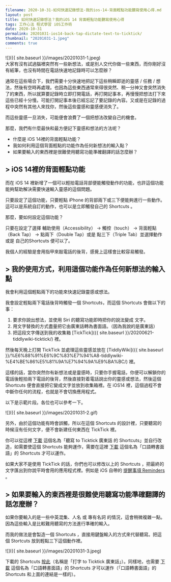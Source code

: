 ```yaml
---
filename: 2020-10-31-如何快速記錄想法-我的ios-14-背面輕點功能聽寫使用心得.md
layout: post
title: 如何快速記錄想法？我的iOS 14 背面輕點功能聽寫使用心得
tags: 工作心法 程式學習 iOS工作術
date: 2020-10-31
permalink: 20201031-ios14-back-tap-dictate-text-to-ticktick/
thumbnail: "20201031-1.jpeg"
comments: true
---
```


![]({{ site.baseurl }}/images/20201031-1.jpeg)  
大家有沒有試過腦裡突然有一些新想法，或是別人交代你做一些東西，而你剛好沒有紙筆，也沒有時間在電話快速地記錄時可以怎麼辦？

通常在這些場合下，我們需要十分快速地把記下這些稍瞬即逝的靈感 / 任務 / 想法，然後有空時再處理。也因為這些東西通常來得很突然、稍一分神又會突然消失了的東西，所以就算要記錄時立即打開電話，再打開記事本，再慢慢把想法打下來這些已經十分慢。可能打開記事本後已經忘記了要記錄的內容。又或是在記錄的過程中突然有其他人來找你，然後這些靈感和靈感便消失了。

而這些靈感一旦消失，可能便會浪費了一個把想法改變自己的機會。

那麼，我們有什麼最快和最方便記下靈感和想法的方法呢？

* 什麼是 iOS 14裡的背面輕點功能？
* 我如何利用這個背面輕點的功能作為任何新想法的輸入點？
* 如果要輸入的東西裡是很難使用聽寫功能準確翻譯的話怎麼辦？

## > iOS 14裡的背面輕點功能

而在 iOS 14 裡新增了一個可以輕拍電話背部便能觸發動作的功能，也許這個功能能夠幫助解決需要快速輸入靈感的這個問題。

只要設定了這個功能，只要輕點 iPhone 的背部兩下或三下便能夠進行一些動作。這可以是系統自訂的動作，也可以是立即觸發自己的 Shortcuts 。

那麼，要如何設定這個功能？

只要在設定了選擇 輔助使用（Accessibility） -\> 觸控（touch） -\> 背面輕點（Back Tap） -\> 點兩下（Double Tap）或是 點三下（Triple Tab）並選擇動作或是 自己的Shortcuts 便可以了。

我個人的經驗是會用指甲來敲電話的後背，感覺上這樣會比較容易觸發。

## > 我的使用方式，利用這個功能作為任何新想法的輸入點

我會利用這個輕點兩下的功能來快速記錄靈感或想法。

我會設定輕點兩下電話後背時觸發一個 Shortcuts，而這個 Shortcuts 會做以下的事：

1. 要求你說出想法，並使用 Siri 的聽寫功能即時把你的說法變成 文字。
2. 用文字替換的方式盡量把它由廣東話轉為書面語。（因為我說的是廣東話）
3. 把這段文字傳送到我的收集箱 [TickTick]({{ site.baseurl }}/20200621-tiddlywiki-ticktick/) 裡。

然後每天晚上打開 TickTick 並處理這些靈感並放在 [TiddlyWiki]({{ site.baseurl }}/%E6%88%91%E6%9C%83%E7%94%A8-tiddlywiki-%E4%BE%86%E5%81%9A%E7%94%9A%E9%BA%BC/) 裡。

這樣的話，當你突然你有新想法或是靈感時，只要你手握電話，你便可以解鎖你的電話後輕拍兩下電話的後背，然後直接對着電話說出你的靈感或想法，然後這個 Shortcuts 便會直接把它變成文字並放到收集箱裡。在 iOS14 裡，這個過程不會中斷你任何的流程，也就是不會切換應用程式。

以下是示範片段。各位也可以參考一下。

![]({{ site.baseurl }}/images/20201031-2.gif)

另外，由於這個功能有時會誤觸，所以在這個 Shortcuts 的設計裡，只要聽寫的時候沒有任何文字，便不會新建任何東西在 TickTick 裡。

你可以從這裡 [下載](https://www.icloud.com/shortcuts/feccbdd9e4fc4ba1a5f727ca8622688e) 這個名為「聽寫 to Ticktick 廣東話 的 Shortcuts」並自行改造，如需要使這個 Shortcuts 能夠運作，需要在這裡 [下載](https://www.icloud.com/shortcuts/0a29e3174ad44869a559efd68204ad2a) 這個名為「口語轉書面語」的 Shortcuts 才可以運作。

如果大家不是使用 TickTick 的話，你們也可以修改以上的 Shortcuts ，把最終的文字匯出到你說平時會用的應用程式裡。例如是 iOS 自帶的 [提醒事項 Reminders](https://support.apple.com/zh-hk/HT205890)  。

## > 如果要輸入的東西裡是很難使用聽寫功能準確翻譯的話怎麼辦？

如果你要輸入的是一些中英混集、人名 或 專有名詞 的情況，這會稍微複雜一點。因為這些輸入是比較難用聽寫的方法進行準確的輸入。

而我的做法是會製造一個 Shortcuts ，直接用鍵盤輸入的方式來代替聽寫。把這個 Stortcuts 放到輕點三下這個動作裡。

![]({{ site.baseurl }}/images/20201031-3.jpeg)

下載的 Shortcuts [按此](https://www.icloud.com/shortcuts/1e30b57ea4954255a16725fc6808f63d)（名稱是「打字 to Ticktick 廣東話」）。同樣地，也需要 [下載](https://www.icloud.com/shortcuts/0a29e3174ad44869a559efd68204ad2a) 這個名為「口語轉書面語」的 Shortcuts 才可以運作（「口語轉書面語」的 Shortcuts 和上面的連結是一樣的）。
